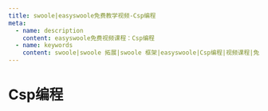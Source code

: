 ```yaml
---
title: swoole|easyswoole免费教学视频-Csp编程
meta:
  - name: description
    content: easyswoole免费视频课程：Csp编程
  - name: keywords
    content: swoole|swoole 拓展|swoole 框架|easyswoole|Csp编程|视频课程|免费教程
---
```

# Csp编程
<script type="text/javascript" src="/Js/Ckplayer/ckplayer.js"></script>
<div class="video" style="width: 50rem;height: 30rem;"></div>
<script type="text/javascript">
    var videoObject = {
    		container: '.video',
    		variable: 'player',
    		video:'http://video-oss.easyswoole.com/%E5%85%A5%E9%97%A8%E6%95%99%E7%A8%8B1/%E5%85%A5%E9%97%A8csp.mp4'
    	};
    var player=new ckplayer(videoObject);
</script>

